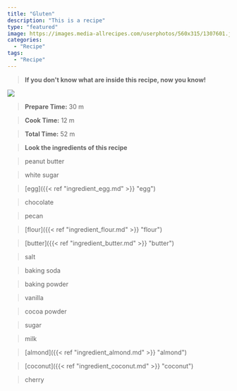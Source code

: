 ```yaml
---
title: "Gluten"
description: "This is a recipe"
type: "featured"
image: https://images.media-allrecipes.com/userphotos/560x315/1307601.jpg
categories: 
  - "Recipe"
tags: 
  - "Recipe"
---
```



>**If you don't know what are inside this recipe, now you know!**

![](../images/Recipes-Banner.jpg)
> **Prepare Time:** 30 m


> **Cook Time:** 12 m


> **Total Time:** 52 m

> **Look the ingredients of this recipe**

> peanut butter

> white sugar

> [egg]({{< ref "ingredient_egg.md" >}} "egg")

> chocolate

> pecan

> [flour]({{< ref "ingredient_flour.md" >}} "flour")

> [butter]({{< ref "ingredient_butter.md" >}} "butter")

> salt

> baking soda

> baking powder

> vanilla

> cocoa powder

> sugar

> milk

> [almond]({{< ref "ingredient_almond.md" >}} "almond")

> [coconut]({{< ref "ingredient_coconut.md" >}} "coconut")

> cherry

